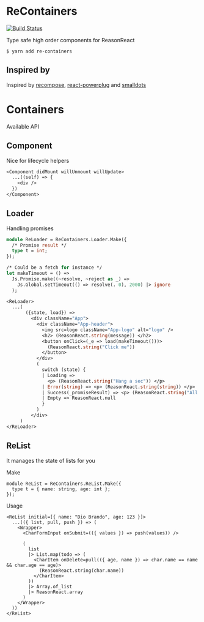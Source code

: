 # ReContainers
[![Build Status](https://travis-ci.org/Astrocoders/ReContainers.svg?branch=master)](https://travis-ci.org/Astrocoders/ReContainers)

Type safe high order components for ReasonReact

```
$ yarn add re-containers
```

## Inspired by 

Inspired by [recompose](https://github.com/acdlite/recompose/), [react-powerplug](https://github.com/renatorib/react-powerplug) and [smalldots](https://github.com/smalldots)

# Containers

Available API

## Component
Nice for lifecycle helpers

```ocaml
<Component didMount willUnmount willUpdate>
  ...((self) => {
    <div />
  })
</Component>
```

## Loader

Handling promises

```ocaml
module ReLoader = ReContainers.Loader.Make({
  /* Promise result */
  type t = int;
});
```


```ocaml
/* Could be a fetch for instance */
let makeTimeout = () =>
  Js.Promise.make((~resolve, ~reject as _) =>
    Js.Global.setTimeout(() => resolve(. 0), 2000) |> ignore
  );

<ReLoader>
  ...(
       ({state, load}) =>
         <div className="App">
           <div className="App-header">
             <img src=logo className="App-logo" alt="logo" />
             <h2> (ReasonReact.string(message)) </h2>
             <button onClick=(_e => load(makeTimeout()))>
               (ReasonReact.string("Click me"))
             </button>
           </div>
           (
             switch (state) {
             | Loading =>
               <p> (ReasonReact.string("Hang a sec")) </p>
             | Error(string) => <p> (ReasonReact.string(string)) </p>
             | Success(_promiseResult) => <p> (ReasonReact.string("All good")) </p>
             | Empty => ReasonReact.null
             }
           )
         </div>
     )
</ReLoader>
```

## ReList
It manages the state of lists for you

Make
```reasonml
module ReList = ReContainers.ReList.Make({
  type t = { name: string, age: int };
});
```

Usage

```
<ReList initial=[{ name: "Dio Brando", age: 123 }]>
  ...(({ list, pull, push }) => (
    <Wrapper>
      <CharFormInput onSubmit=(({ values }) => push(values)) />

      (
        list
        |> List.map(todo => (
          <CharItem onDelete=pull(({ age, name }) => char.name == name && char.age == age)>
            (ReasonReact.string(char.name))
          </CharItem>
        ))
        |> Array.of_list
        |> ReasonReact.array
      )
    </Wrapper>
  ))
</ReList>
```
